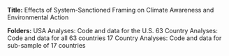 **Title:** 
Effects of System-Sanctioned Framing on Climate Awareness and Environmental Action 

**Folders:**
USA Analyses: Code and data for the U.S.
63 Country Analyses: Code and data for all 63 countries 
17 Country Analyses: Code and data for sub-sample of 17 countries 

